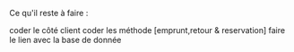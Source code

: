 Ce qu'il reste à faire :

coder le côté client
coder les méthode [emprunt,retour & reservation]
faire le lien avec la base de donnée
